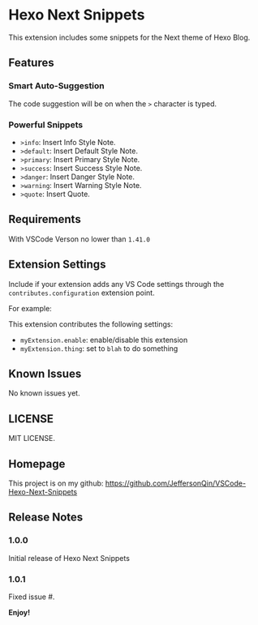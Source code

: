 # Hexo Next Snippets

This extension includes some snippets for the Next theme of Hexo Blog.

## Features

### Smart Auto-Suggestion

The code suggestion will be on when the `>` character is typed.

### Powerful Snippets

- `>info`: Insert Info Style Note.
- `>default`: Insert Default Style Note.
- `>primary`: Insert Primary Style Note.
- `>success`: Insert Success Style Note.
- `>danger`: Insert Danger Style Note.
- `>warning`: Insert Warning Style Note.
- `>quote`: Insert Quote.

## Requirements

With VSCode Verson no lower than `1.41.0`

## Extension Settings

Include if your extension adds any VS Code settings through the `contributes.configuration` extension point.

For example:

This extension contributes the following settings:

* `myExtension.enable`: enable/disable this extension
* `myExtension.thing`: set to `blah` to do something

## Known Issues

No known issues yet.

## LICENSE

MIT LICENSE.

## Homepage

This project is on my github: https://github.com/JeffersonQin/VSCode-Hexo-Next-Snippets

## Release Notes

### 1.0.0

Initial release of Hexo Next Snippets

### 1.0.1

Fixed issue #.

**Enjoy!**
